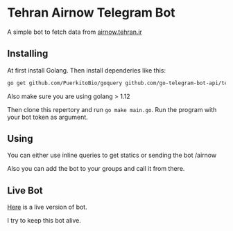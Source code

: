# Tehran Airnow Telegram Bot
A simple bot to fetch data from [airnow.tehran.ir](https://airnow.tehran.ir/)

## Installing
At first install Golang. Then install dependeries like this:
```bash
go get github.com/PuerkitoBio/goquery github.com/go-telegram-bot-api/telegram-bot-api github.com/grokify/html-strip-tags-go
```
Also make sure you are using golang > 1.12

Then clone this repertory and run `go make main.go`. Run the program with your bot token as argument.
## Using
You can either use inline queries to get statics or sending the bot /airnow

Also you can add the bot to your groups and call it from there.
## Live Bot
[Here](https://t.me/airnow_tehran_bot) is a live version of bot.

I try to keep this bot alive.